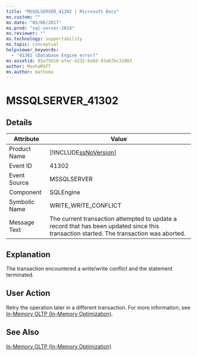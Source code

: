 ```yaml
---
title: "MSSQLSERVER_41302 | Microsoft Docs"
ms.custom: ""
ms.date: "03/06/2017"
ms.prod: "sql-server-2014"
ms.reviewer: ""
ms.technology: supportability
ms.topic: conceptual
helpviewer_keywords: 
  - "41302 (Database Engine error)"
ms.assetid: 01e75618-afec-4232-ba68-93ab7bc31003
author: MashaMSFT
ms.author: mathoma
---
```

# MSSQLSERVER_41302
    
## Details  
  
|Attribute|Value|  
|-|-|  
|Product Name|[!INCLUDE[ssNoVersion](../../includes/ssnoversion-md.md)]|  
|Event ID|41302|  
|Event Source|MSSQLSERVER|  
|Component|SQLEngine|  
|Symbolic Name|WRITE_WRITE_CONFLICT|  
|Message Text|The current transaction attempted to update a record that has been updated since this transaction started. The transaction was aborted.|  
  
## Explanation  
 The transaction encountered a write/write conflict and the statement terminated.  
  
## User Action  
 Retry the operation later in a different transaction. For more information, see [In-Memory OLTP &#40;In-Memory Optimization&#41;](../in-memory-oltp/in-memory-oltp-in-memory-optimization.md).  
  
## See Also  
 [In-Memory OLTP &#40;In-Memory Optimization&#41;](../in-memory-oltp/in-memory-oltp-in-memory-optimization.md)  
  
  
